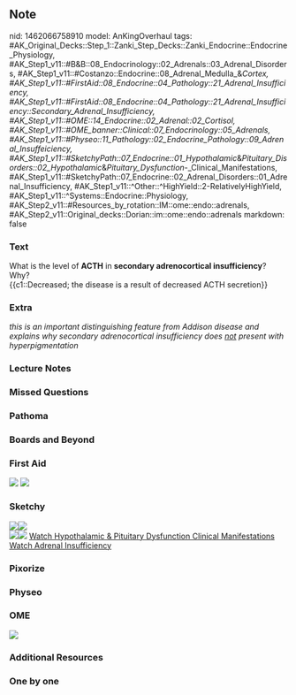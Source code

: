 ## Note
nid: 1462066758910
model: AnKingOverhaul
tags: #AK_Original_Decks::Step_1::Zanki_Step_Decks::Zanki_Endocrine::Endocrine_Physiology, #AK_Step1_v11::#B&B::08_Endocrinology::02_Adrenals::03_Adrenal_Disorders, #AK_Step1_v11::#Costanzo::Endocrine::08_Adrenal_Medulla_&_Cortex, #AK_Step1_v11::#FirstAid::08_Endocrine::04_Pathology::21_Adrenal_Insufficiency, #AK_Step1_v11::#FirstAid::08_Endocrine::04_Pathology::21_Adrenal_Insufficiency::Secondary_Adrenal_Insufficiency, #AK_Step1_v11::#OME::14_Endocrine::02_Adrenal::02_Cortisol, #AK_Step1_v11::#OME_banner::Clinical::07_Endocrinology::05_Adrenals, #AK_Step1_v11::#Physeo::11_Pathology::02_Endocrine_Pathology::09_Adrenal_Insuffeiciency, #AK_Step1_v11::#SketchyPath::07_Endocrine::01_Hypothalamic_&_Pituitary_Disorders::02_Hypothalamic_&_Pituitary_Dysfunction_-_Clinical_Manifestations, #AK_Step1_v11::#SketchyPath::07_Endocrine::02_Adrenal_Disorders::01_Adrenal_Insufficiency, #AK_Step1_v11::^Other::^HighYield::2-RelativelyHighYield, #AK_Step1_v11::^Systems::Endocrine::Physiology, #AK_Step2_v11::#Resources_by_rotation::IM::ome::endo::adrenals, #AK_Step2_v11::Original_decks::Dorian::im::ome::endo::adrenals
markdown: false

### Text
<div>
  What is the level of <b>ACTH</b> in <b>secondary adrenocortical
  insufficiency</b>? Why?
</div>
<div>
  {{c1::Decreased; the disease is a result of decreased ACTH
  secretion}}
</div>

### Extra
<i>this is an important distinguishing feature from Addison disease
and explains why secondary adrenocortical insufficiency does
<u>not</u> present with hyperpigmentation</i>

### Lecture Notes


### Missed Questions


### Pathoma


### Boards and Beyond


### First Aid
<img src="tmp5sDZF8.png"> <img src="tmp0D1cNW.png">

### Sketchy
<div><img src=
"secondary%20adrenal%20insuff%20-%20decr%20ACTH_1566160514431.jpg"><img src="2%20adrenal%20insufficiency%20decreased%20acth_1566160514431.jpg"></div><img src="tmpqlxMPX_1566160514431.png"><img src="Zoverall%20picture%20(108)_1566160514431.JPG">
<a href=
"https://dashboard.sketchy.com/study/medical/courses/medical-pathophysiology/units/medical-pathophysiology-endocrine/videos/medical-pathophysiology-endocrine-hypothalamic-and-pituitary-disorders-hypothalamic-and-pituitary-dysfunction-clinical-manifestations?utm_source=anki&utm_medium=partnership&utm_campaign=february_update&utm_content=medical">
Watch Hypothalamic & Pituitary Dysfunction Clinical
Manifestations</a> <a href=
"https://dashboard.sketchy.com/study/medical/courses/medical-pathophysiology/units/medical-pathophysiology-endocrine/videos/medical-pathophysiology-endocrine-adrenal-disorders-adrenal-insufficiency?utm_source=anki&utm_medium=partnership&utm_campaign=february_update&utm_content=medical">
Watch Adrenal Insufficiency</a>

### Pixorize


### Physeo


### OME
<div class="ome-widget">
  <a href=
  "https://onlinemeded.org/spa/endocrinology/adrenals/acquire?ref=anki">
  <img src="_OME_AnkiFlashcards_Lesson_1.png"></a>
</div>

### Additional Resources


### One by one

